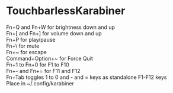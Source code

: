 # TouchbarlessKarabiner
Fn+Q and Fn+W for brightness down and up\
Fn+[ and Fn+] for volume down and up\
Fn+P for play/pause\
Fn+\ for mute\
Fn+~ for escape\
Command+Option+~ for Force Quit\
Fn+1 to Fn+0 for F1 to F10\
Fn+- and Fn+= for F11 and F12\
Fn+Tab toggles 1 to 0 and - and = keys as standalone F1-F12 keys\
Place in ~/.config/karabiner